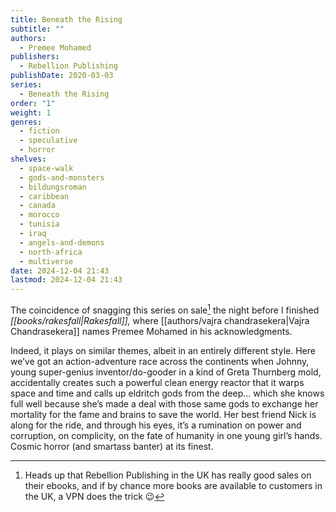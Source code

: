 ```yaml
---
title: Beneath the Rising
subtitle: ""
authors:
  - Premee Mohamed
publishers:
  - Rebellion Publishing
publishDate: 2020-03-03
series:
  - Beneath the Rising
order: "1"
weight: 1
genres:
  - fiction
  - speculative
  - horror
shelves:
  - space-walk
  - gods-and-monsters
  - bildungsroman
  - caribbean
  - canada
  - morocco
  - tunisia
  - iraq
  - angels-and-demons
  - north-africa
  - multiverse
date: 2024-12-04 21:43
lastmod: 2024-12-04 21:43
---
```

The coincidence of snagging this series on sale[^1] the night before I finished *[[books/rakesfall|Rakesfall]],* where [[authors/vajra chandrasekera|Vajra Chandrasekera]] names Premee Mohamed in his acknowledgments. 

Indeed, it plays on similar themes, albeit in an entirely different style. Here we’ve got an action-adventure race across the continents when Johnny, young super-genius inventor/do-gooder in a kind of Greta Thurnberg mold, accidentally creates such a powerful clean energy reactor that it warps space and time and calls up eldritch gods from the deep… which she knows full well because she’s made a deal with those same gods to exchange her mortality for the fame and brains to save the world. Her best friend Nick is along for the ride, and through his eyes, it’s a rumination on power and corruption, on complicity, on the fate of humanity in one young girl’s hands. Cosmic horror (and smartass banter) at its finest. 

[^1]: Heads up that Rebellion Publishing in the UK has really good sales on their ebooks, and if by chance more books are available to customers in the UK, a VPN does the trick 😉